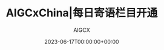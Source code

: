 ---
title: 'AIGCxChina|每日寄语栏目开通'
date: 2023-06-17T00:00:00+00:00
image_webp: images/blog/'0617.webp'
image: images/blog/'0617.jpg'
author: AIGCX
description: This is meta description
external_link: 'https://mp.weixin.qq.com/s/xXbChpkcNY5dZGISqUx0xw'
---